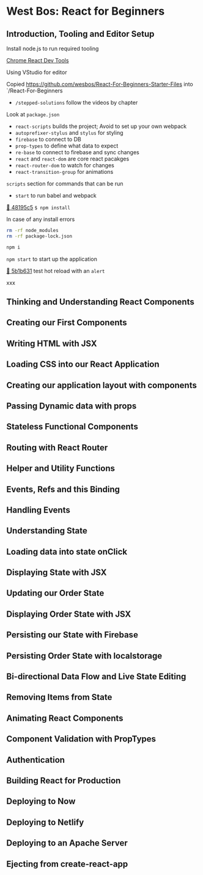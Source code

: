 # West Bos: React for Beginners

## Introduction, Tooling and Editor Setup

Install node.js to run required tooling

[Chrome React Dev Tools](https://chrome.google.com/webstore/detail/react-developer-tools/fmkadmapgofadopljbjfkapdkoienihi?hl=en)

Using VStudio for editor

Copied https://github.com/wesbos/React-For-Beginners-Starter-Files into `/React-For-Beginners
- `/stepped-solutions` follow the videos by chapter

Look at `package.json`
- `react-scripts` builds the project; Avoid to set up your own webpack
- `autoprefixer-stylus` and `stylus` for styling
- `firebase` to connect to DB
- `prop-types` to define what data to expect
- `re-base` to connect to firebase and sync changes
- `react` and `react-dom` are core react pacakges
- `react-router-dom` to watch for changes
- `react-transition-group` for animations

`scripts` section for commands that can be run
- `start` to run babel and webpack

[:ship: 48195c5](https://github.com/arafatm/learn_wesbos_react_for_beginners/commit/48195c5) 
`$ npm install`

In case of any install errors

```bash
rm -rf node_modules 
rm -rf package-lock.json

npm i
```

`npm start` to start up the application

[:ship: 5b1b631](https://github.com/arafatm/learn_wesbos_react_for_beginners/commit/5b1b631)
test hot reload with an `alert`

xxx


## Thinking and Understanding React Components
## Creating our First Components
## Writing HTML with JSX
## Loading CSS into our React Application
## Creating our application layout with components
## Passing Dynamic data with props
## Stateless Functional Components
## Routing with React Router
## Helper and Utility Functions
## Events, Refs and this Binding
## Handling Events
## Understanding State
## Loading data into state onClick
## Displaying State with JSX
## Updating our Order State
## Displaying Order State with JSX
## Persisting our State with Firebase
## Persisting Order State with localstorage
## Bi-directional Data Flow and Live State Editing
## Removing Items from State
## Animating React Components
## Component Validation with PropTypes
## Authentication
## Building React for Production
## Deploying to Now
## Deploying to Netlify
## Deploying to an Apache Server
## Ejecting from create-react-app
